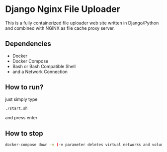 # Django Nginx File Uploader
This is a fully containerized file uploader web site written in Django/Python and combined with NGINX as file cache proxy server.

## Dependencies
- Docker
- Docker Compose
- Bash or Bash Compatible Shell
- and a Network Connection

## How to run?
just simply type 
```bash
./start.sh
``` 
and press enter

## How to stop
``` bash
docker-compose down -v (-v parameter deletes virtual networks and volumes)
```
